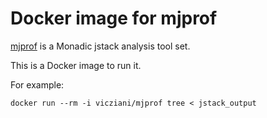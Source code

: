 # Docker image for mjprof

[mjprof](https://github.com/AdoptOpenJDK/mjprof) is a Monadic jstack analysis tool set.

This is a Docker image to run it.

For example:

```
docker run --rm -i vicziani/mjprof tree < jstack_output
```